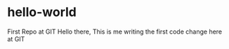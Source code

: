 # hello-world
First Repo at GIT
Hello there,
      This is me writing the first code change here at GIT
